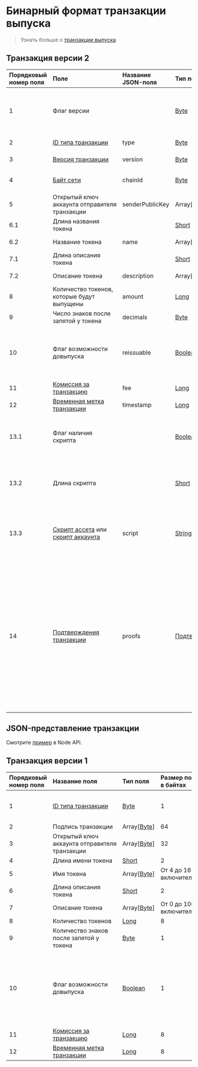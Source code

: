 # Бинарный формат транзакции выпуска

> Узнать больше о [транзакции выпуска](/ru/blockchain/transaction-type/issue-transaction)

## Транзакция версии 2

| Порядковый номер поля | Поле | Название JSON-поля | Тип поля | Размер поля в байтах | Комментарий |
| :--- | :--- | :--- | :--- | :--- | :--- |
| 1 | Флаг версии |  | [Byte](/ru/blockchain/blockchain/blockchain-data-types) | 1 | Указывает, что [версия транзакции](/ru/blockchain/transaction/transaction-version) является второй или выше.<br>Значение должно быть равно 0 |
| 2 | [ID типа транзакции](/ru/blockchain/transaction-type) | type | [Byte](/ru/blockchain/blockchain/blockchain-data-types) | 1 | Значение должно быть равно 3 |
| 3 | [Версия транзакции](/ru/blockchain/transaction/transaction-version) | version | [Byte](/ru/blockchain/blockchain/blockchain-data-types) | 1 | Значение должно быть равно 2 |
| 4 | [Байт сети](/ru/blockchain/blockchain-network/chain-id) | chainId | [Byte](/ru/blockchain/blockchain/blockchain-data-types) | 1 | 84 для [тестовой сети](/ru/blockchain/blockchain-network/test-network), 87 для [основной сети](/ru/blockchain/blockchain-network/main-network) |
| 5 | Открытый ключ аккаунта отправителя транзакции | senderPublicKey | Array[[Byte](/ru/blockchain/blockchain/blockchain-data-types)] | 32 |  |
| 6.1 | Длина названия токена |  | [Short](/ru/blockchain/blockchain/blockchain-data-types) | 2 |  |
| 6.2 | Название токена | name | Array[[Byte](/ru/blockchain/blockchain/blockchain-data-types)] | От 4 до 16 включительно |  |
| 7.1 | Длина описания токена |  | [Short](/ru/blockchain/blockchain/blockchain-data-types) | 2 |  |
| 7.2 | Описание токена | description | Array[[Byte](/ru/blockchain/blockchain/blockchain-data-types)] | От 0 до 1000 включительно |  |
| 8 | Количество токенов, которые будут выпущены | amount | [Long](/ru/blockchain/blockchain/blockchain-data-types) | 8 |  |
| 9 | Число знаков после запятой у токена | decimals | [Byte](/ru/blockchain/blockchain/blockchain-data-types) | 1 |  |
| 10 | Флаг возможности довыпуска | reissuable | [Boolean](/ru/blockchain/blockchain/blockchain-data-types) | 1 | Если значение равно 0, то довыпуск невозможен.<br>Если значение равно 1, то довыпуск возможен |
| 11 | [Комиссия за транзакцию](/ru/blockchain/transaction/transaction-fee) | fee | [Long](/ru/blockchain/blockchain/blockchain-data-types) | 8 |  |
| 12 | [Временная метка транзакции](/ru/blockchain/transaction/transaction-timestamp) | timestamp | [Long](/ru/blockchain/blockchain/blockchain-data-types) | 8 |  |
| 13.1 | Флаг наличия скрипта |  | [Boolean](/ru/blockchain/blockchain/blockchain-data-types) | 1 | Если значение равно 0, то токен не имеет скрипт.<br>Если значение равно 1, то токен имеет скрипт |
| 13.2 | Длина скрипта |  | [Short](/ru/blockchain/blockchain/blockchain-data-types) | `S` | `S` = 0, если значение поля "Флаг наличия скрипта" равно 0.<br>`S` = 2, если значение поля "Флаг наличия скрипта" равно 1 |
| 13.3 | [Скрипт ассета](/ru/ride/script/script-types/asset-script) или [скрипт аккаунта](/ru/ride/script/script-types/account-script) | script | [String](/ru/blockchain/blockchain/blockchain-data-types) | `S` | `S` = 0, если значение поля "Флаг наличия скрипта" равно 0.<br>0 < `S` ≤ 32768, если значение поля "Флаг наличия скрипта" равно 1 |
| 14 | [Подтверждения транзакции](/ru/blockchain/transaction/transaction-proof) | proofs | [Подтверждения](/ru/blockchain/transaction/transaction-proof) | `S` | Если массив пустой, то `S` = 3.<br>Если массив не пустой, то `S` = 3 + 2 × `N` + (`P`<sub>1</sub> + `P`<sub>2</sub> + ... + `P`<sub>n</sub>),<br>где<br>`N` — количество подтверждений в массиве,<br>`P`<sub>n</sub> — размер `N`-го подтверждения в байтах.<br>Максимальное количество подтверждений в массиве — 8. Максимальный размер каждого подтверждения — 64 байта |

## JSON-представление транзакции

Смотрите [пример](https://nodes.wavesplatform.com/transactions/info/FTQvw9zdYirRksUFCKDvor3hiu2NiUjXEPTDEcircqti) в Node API.

## Транзакция версии 1

| Порядковый номер поля | Название поля | Тип поля | Размер поля в байтах | Описание |
| :--- | :--- | :--- | :--- | :--- |
| 1 | [ID типа транзакции](/ru/blockchain/transaction-type) | [Byte](/ru/blockchain/blockchain/blockchain-data-types) | 1 | Значение должно быть равно 3 |
| 2 | Подпись транзакции | Array[[Byte](/ru/blockchain/blockchain/blockchain-data-types)] | 64 |  |
| 3 | Открытый ключ аккаунта отправителя транзакции | Array[[Byte](/ru/blockchain/blockchain/blockchain-data-types)] | 32 |  |
| 4 | Длина имени токена | [Short](/ru/blockchain/blockchain/blockchain-data-types) | 2 |  |
| 5 | Имя токена | Array[[Byte](/ru/blockchain/blockchain/blockchain-data-types)] | От 4 до 16 включительно |  |
| 6 | Длина описания токена | [Short](/ru/blockchain/blockchain/blockchain-data-types) | 2 |  |
| 7 | Описание токена | Array[[Byte](/ru/blockchain/blockchain/blockchain-data-types)] | От 0 до 1000 включительно |  |
| 8 | Количество токенов | [Long](/ru/blockchain/blockchain/blockchain-data-types) | 8 |  |
| 9 | Количество знаков после запятой у токена | [Byte](/ru/blockchain/blockchain/blockchain-data-types) | 1 |  |
| 10 | Флаг возможности довыпуска | [Boolean](/ru/blockchain/blockchain/blockchain-data-types) | 1 | Если значение равно 0, то довыпуск невозможен.<br>Если значение равно 1, то довыпуск возможен |
| 11 | [Комиссия за транзакцию](/ru/blockchain/transaction/transaction-fee) | [Long](/ru/blockchain/blockchain/blockchain-data-types) | 8 |  |
| 12 | [Временная метка транзакции](/ru/blockchain/transaction/transaction-timestamp) | [Long](/ru/blockchain/blockchain/blockchain-data-types) | 8 |  |  |
